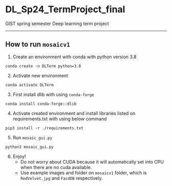 # DL_Sp24_TermProject_final       

GIST spring semester Deep learning term project

---

## How to run `mosaicv1`

1. Create an environment with conda with python version 3.8
  ``` {powershell}
  conda create -n DLTerm python=3.8
  ```

2. Activate new environment
  ``` {powershell}
  conda activate DLTerm
  ```
   
3. First install dlib with using `conda-forge`

  ``` {powershell}
  conda install conda-forge::dlib
  ```

4. Activate created environment and install libraries listed on requirements.txt with using below command
  ``` {powershell}
  pip3 install -r ./requirements.txt
  ```

5. Run `mosaic_gui.py`
  ``` {powershell}
  python3 mosaic_gui.py
  ```
6. Enjoy!
   * Do not worry about CUDA because it will automatically set into CPU when there are no cuda available.
   * Use example images and folder on `mosaicv1` folder, which is `RedVelvet.jpg` and `FacdDB` respectively.
